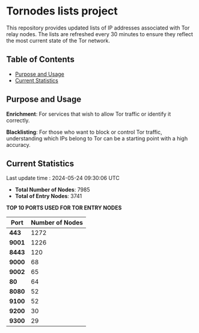 # Tornodes lists project

This repository provides updated lists of IP addresses associated with Tor relay nodes. The lists are refreshed every 30 minutes to ensure they reflect the most current state of the Tor network.

## Table of Contents

- [Purpose and Usage](#purpose-and-usage)
- [Current Statistics](#current-statistics)


## Purpose and Usage

**Enrichment**: For services that wish to allow Tor traffic or identify it correctly.

**Blacklisting**: For those who want to block or control Tor traffic, understanding which IPs belong to Tor can be a starting point with a high accuracy.

## Current Statistics

Last update time : 2024-05-24 09:30:06 UTC

- **Total Number of Nodes**: 7985
- **Total of Entry Nodes**: 3741

**TOP 10 PORTS USED FOR TOR ENTRY NODES**

| **Port** | **Number of Nodes** |
|------|-----------------|
| **443**   | 1272  |
| **9001**   | 1226  |
| **8443**   | 120  |
| **9000**   | 68  |
| **9002**   | 65  |
| **80**   | 64  |
| **8080**   | 52  |
| **9100**   | 52  |
| **9200**   | 30  |
| **9300**   | 29  |

